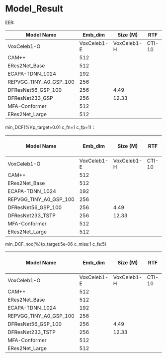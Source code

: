 # Model_Result

EER:

| Model Name             | Emb_dim     | Size (M)    | RTF    | Dataset  | EER(%)           |                    |                   |        |         |         |         |         |        |        |
| ---------------------- | ----------- | ----------- | ------ | -------- | ---------------- | ------------------ | ----------------- | ------ | ------- | ------- | ------- | ------- | ------ | ------ |
| VoxCeleb1-O            | VoxCeleb1-E | VoxCeleb1-H | CTI-10 | CNCeleb1 | 3DSpeaker_device | 3DSpeaker_distance | 3DSpeaker_dialect | male   | female  |         |         |         |        |        |
| CAM++                  | 512         |             |        | VoxCeleb | 0.8669           | 1.1032             | 2.1703            | 4.1467 | 16.1814 | 25.0767 | 25.7347 | 23.7733 | 6.4626 | 10.333 |
| ERes2Net_Base          | 512         |             |        | VoxCeleb | 0.7978           | 0.9692             | 1.7872            | 2.3067 | 12.1487 | 18.9467 | 17.802  | 18.6267 | 4.0816 | 8.2143 |
| ECAPA-TDNN_1024        | 192         |             |        | VoxCeleb | 0.8616           | 0.961              | 1.8545            | 3.0133 | 14.482  | 20.5    | 20.4904 | 19.5167 | 5.3943 | 9.667  |
| REPVGG_TINY_A0_GSP_100 | 256         |             |        | VoxCeleb | 1.0261           | 1.2217             | 2.1362            | 3.2367 | 11.5517 | 17.972  | 16.2927 | 18.41   | 3.4014 | 7.8163 |
| DFResNet56_GSP_100     | 256         | 4.49        |        | VoxCeleb | 1.26             | 1.1939             | 2.1311            | 2.8167 | 12.1769 | 18.846  | 17.1879 | 19.23   | 3.0559 | 8      |
| DFResNet233_GSP        | 256         | 12.33       |        | VoxCeleb |                  |                    |                   |        |         |         |         |         |        |        |
| MFA-Conformer          | 512         |             |        | VoxCeleb |                  |                    |                   |        |         |         |         |         |        |        |
| ERes2Net_Large         | 512         |             |        | VoxCeleb |                  |                    |                   |        |         |         |         |         |        |        |

min_DCF(%)(p_target=0.01 c_fn=1 c_fp=1)：

| Model Name             | Emb_dim     | Size (M)    | RTF    | Dataset  | min_DCF(%)(p_target=0.01 c_fn=1 c_fp=1) |                    |                   |        |        |        |        |        |        |        |
| ---------------------- | ----------- | ----------- | ------ | -------- | --------------------------------------- | ------------------ | ----------------- | ------ | ------ | ------ | ------ | ------ | ------ | ------ |
| VoxCeleb1-O            | VoxCeleb1-E | VoxCeleb1-H | CTI-10 | CNCeleb1 | 3DSpeaker_device                        | 3DSpeaker_distance | 3DSpeaker_dialect | male   | female |        |        |        |        |        |
| CAM++                  | 512         |             |        | VoxCeleb | 0.0954                                  | 0.1243             | 0.2072            | 0.268  | 0.6621 | 0.9957 | 0.9962 | 0.9999 | 0.4284 | 0.5479 |
| ERes2Net_Base          | 512         |             |        | VoxCeleb | 0.0797                                  | 0.1042             | 0.1745            | 0.1536 | 0.5352 | 0.9603 | 0.9579 | 0.9648 | 0.314  | 0.3587 |
| ECAPA-TDNN_1024        | 192         |             |        | VoxCeleb | 0.0993                                  | 0.1112             | 0.1759            | 0.1859 | 0.579  | 0.9795 | 0.974  | 0.9789 | 0.3455 | 0.4906 |
| REPVGG_TINY_A0_GSP_100 | 256         |             |        | VoxCeleb | 0.1092                                  | 0.1359             | 0.1926            | 0.2035 | 0.5468 | 0.9825 | 0.9685 | 0.9873 | 0.3059 | 0.3985 |
| DFResNet56_GSP_100     | 256         | 4.49        |        | VoxCeleb | 0.1381                                  | 0.1367             | 0.2026            | 0.1693 | 0.5239 | 0.9781 | 0.972  | 0.9836 | 0.2845 | 0.3452 |
| DFResNet233_TSTP       | 256         | 12.33       |        | VoxCeleb |                                         |                    |                   |        |        |        |        |        |        |        |
| MFA-Conformer          | 512         |             |        | VoxCeleb |                                         |                    |                   |        |        |        |        |        |        |        |
| ERes2Net_Large         | 512         |             |        | VoxCeleb |                                         |                    |                   |        |        |        |        |        |        |        |

min_DCF_noc(%)(p_target:5e-06 c_miss:1 c_fa:5)

| Model Name             | Emb_dim     | Size (M)    | RTF    | Dataset  | min_DCF_noc(%)(p_target:5e-06 c_miss:1 c_fa:5) |                    |                   |        |        |        |        |        |        |        |
| ---------------------- | ----------- | ----------- | ------ | -------- | ---------------------------------------------- | ------------------ | ----------------- | ------ | ------ | ------ | ------ | ------ | ------ | ------ |
| VoxCeleb1-O            | VoxCeleb1-E | VoxCeleb1-H | CTI-10 | CNCeleb1 | 3DSpeaker_device                               | 3DSpeaker_distance | 3DSpeaker_dialect | male   | female |        |        |        |        |        |
| CAM++                  | 512         |             |        | VoxCeleb | 0.1509                                         | 0.3335             | 0.7025            | 0.3977 | 0.9699 | 0.9957 | 0.997  | 0.9999 | 0.9864 | 0.6433 |
| ERes2Net_Base          | 512         |             |        | VoxCeleb | 0.1413                                         | 0.3202             | 0.7053            | 0.2209 | 0.7806 | 0.9973 | 0.9966 | 0.9881 | 0.8878 | 0.5933 |
| ECAPA-TDNN_1024        | 192         |             |        | VoxCeleb | 0.1366                                         | 0.3118             | 0.7162            | 0.2278 | 0.8576 | 0.9998 | 0.9974 | 0.998  | 0.8878 | 0.66   |
| REPVGG_TINY_A0_GSP_100 | 256         |             |        | VoxCeleb | 0.1811                                         | 0.3335             | 0.5854            | 0.3248 | 0.791  | 0.9985 | 0.9954 | 0.9955 | 0.8095 | 0.4300 |
| DFResNet56_GSP_100     | 256         | 4.49        |        | VoxCeleb | 0.2141                                         | 0.298              | 0.5681            | 0.2744 | 0.7515 | 0.9941 | 0.9988 | 0.9989 | 0.8027 | 0.38   |
| DFResNet233_TSTP       | 256         | 12.33       |        | VoxCeleb |                                                |                    |                   |        |        |        |        |        |        |        |
| MFA-Conformer          | 512         |             |        | VoxCeleb |                                                |                    |                   |        |        |        |        |        |        |        |
| ERes2Net_Large         | 512         |             |        | VoxCeleb |                                                |                    |                   |        |        |        |        |        |        |        |